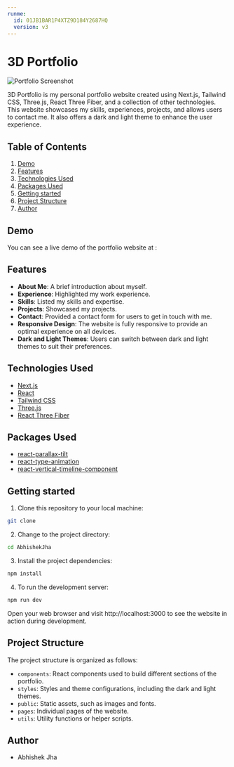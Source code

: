 ```yaml
---
runme:
  id: 01JB1BAR1P4XTZ9D184Y2687HQ
  version: v3
---
```


# 3D Portfolio

![Portfolio Screenshot](/public/assets/readme_assets/screenshot.png)

3D Portfolio is my personal portfolio website created using Next.js, Tailwind CSS, Three.js, React Three Fiber, and a collection of other technologies. This website showcases my skills, experiences, projects, and allows users to contact me. It also offers a dark and light theme to enhance the user experience.

## Table of Contents

1. [Demo](#demo)
2. [Features](#features)
3. [Technologies Used](#technologies-used)
4. [Packages Used](#packages-used)
5. [Getting started](#getting-started)
6. [Project Structure](#project-structure)
7. [Author](#author)

## Demo

You can see a live demo of the portfolio website at : 

## Features

- **About Me**: A brief introduction about myself.
- **Experience**: Highlighted my work experience.
- **Skills**: Listed my skills and expertise.
- **Projects**: Showcased my projects.
- **Contact**: Provided a contact form for users to get in touch with me.
- **Responsive Design**: The website is fully responsive to provide an optimal experience on all devices.
- **Dark and Light Themes**: Users can switch between dark and light themes to suit their preferences.

## Technologies Used

- [Next.js](https://nextjs.org)
- [React](https://reactjs.dev)
- [Tailwind CSS](https://tailwindcss.com)
- [Three.js](https://threejs.org)
- [React Three Fiber](https://github.com/pmndrs/react-three-fiber)

## Packages Used

- [react-parallax-tilt](https://www.npmjs.com/package/react-parallax-tilt)
- [react-type-animation](https://www.npmjs.com/package/react-type-animation)
- [react-vertical-timeline-component](https://www.npmjs.com/package/react-vertical-timeline-component)

## Getting started

1. Clone this repository to your local machine:

```bash {"id":"01JB1BAR1NYMXK8H5GD9HZFFNA"}
git clone 

```

2. Change to the project directory:

```bash {"id":"01JB1BAR1NYMXK8H5GDATZV7GM"}
cd AbhishekJha

```

3. Install the project dependencies:

```bash {"id":"01JB1BAR1NYMXK8H5GDE4YT2CJ"}
npm install

```

4. To run the development server:

```bash {"id":"01JB1BAR1NYMXK8H5GDF0REP3G"}
npm run dev

```

Open your web browser and visit http://localhost:3000 to see the website in action during development.

## Project Structure

The project structure is organized as follows:

- `components`: React components used to build different sections of the portfolio.
- `styles`: Styles and theme configurations, including the dark and light themes.
- `public`: Static assets, such as images and fonts.
- `pages`: Individual pages of the website.
- `utils`: Utility functions or helper scripts.

## Author

- Abhishek Jha 
